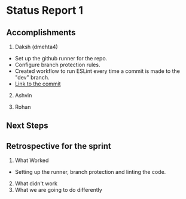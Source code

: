 # Status Report 1

## Accomplishments
1. Daksh (dmehta4)
  * Set up the github runner for the repo.
  * Configure branch protection rules.
  * Created workflow to run ESLint every time a commit is made to the "dev" branch.
  * [Link to the commit](https://github.ncsu.edu/dmehta4/devops-proposal/commit/9db6e473d4623b2c037b2dd0d3ed5f12ee643860)

2. Ashvin

3. Rohan

## Next Steps

## Retrospective for the sprint
1. What Worked<br>
  * Setting up the runner, branch protection and linting the code.
2. What didn't work
3. What we are going to do differently
